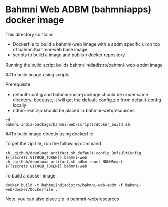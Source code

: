 # Bahmni Web ADBM (bahmniapps) docker image

This directory contains
- Dockerfile to build a bahmni-web image with a abdm specific ui on top of bahmni/bahmni-web base image
- scripts to build a image and publish docker repository 

Running the build script builds bahmniindiadistro/bahmni-web-abdm image

##To build image using scripts

Prerequisite
- default-config and bahmni-india-package should be under same directory. because, it will get the default-config.zip from default-config locally
- ndhm-reat.zip should be placed in bahmni-web/resources
```
cd ..
bahmni-india-package/bahmni-web/scripts/docker_build.sh 
```
##To build image directly using dockerfile

To get the zip file, run the following command
```
sh .github/download_artifact.sh default-config DefaultConfig ${{secrets.GITHUB_TOKEN}} bahmni-web
sh .github/download_artifact.sh ndhm-react NDHMReact ${{secrets.GITHUB_TOKEN}} bahmni-web
```
To build a docker image
```
docker build -t bahmniindiadistro/bahmni-web-abdm -f bahmni-web/docker/Dockerfile . 
```
Note: you can also place zip in bahmni-web/resources